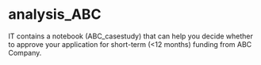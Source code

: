 # analysis_ABC

IT contains a notebook (ABC_casestudy) that can help you decide whether to approve your application for short-term (<12 months) funding from ABC Company. 
